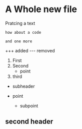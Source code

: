 # A Whole new file

Pratcing a text

```
how about a code
```
` and one more `

+++  added
---  removed
1. First
1. Second
    - point
1. third
 - subheader

- point
  - subpoint


## second header